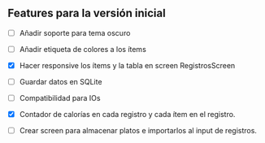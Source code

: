## Features para la versión inicial

- [ ] Añadir soporte para tema oscuro
- [ ] Añadir etiqueta de colores a los ítems
- [x] Hacer responsive los ítems y la tabla en screen RegistrosScreen
- [ ] Guardar datos en SQLite
- [ ] Compatibilidad para IOs
- [x] Contador de calorías en cada registro y cada ítem en el registro.
- [ ] Crear screen para almacenar platos e importarlos al input de registros.



